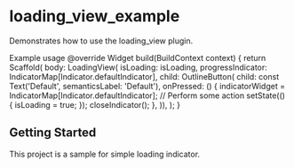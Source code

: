 # loading_view_example

Demonstrates how to use the loading_view plugin.

Example usage
@override
  Widget build(BuildContext context) {
    return Scaffold(
      body: LoadingView(
          isLoading: isLoading,
          progressIndicator: IndicatorMap[Indicator.defaultIndicator],
          child: OutlineButton(
                                 child: const Text('Default', semanticsLabel: 'Default'),
                                 onPressed: () {
                                   indicatorWidget = IndicatorMap[Indicator.defaultIndicator];
                                   // Perform some action
                                   setState(() {
                                     isLoading = true;
                                   });
                                   closeIndicator();
                                 },
                               )),
    );
  }

## Getting Started

This project is a sample for simple loading indicator.

